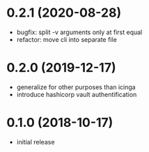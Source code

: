 0.2.1 (2020-08-28)
==================

- bugfix: split -v arguments only at first equal
- refactor: move cli into separate file

0.2.0 (2019-12-17)
==================

- generalize for other purposes than icinga
- introduce hashicorp vault authentification

0.1.0 (2018-10-17)
==================

- initial release
